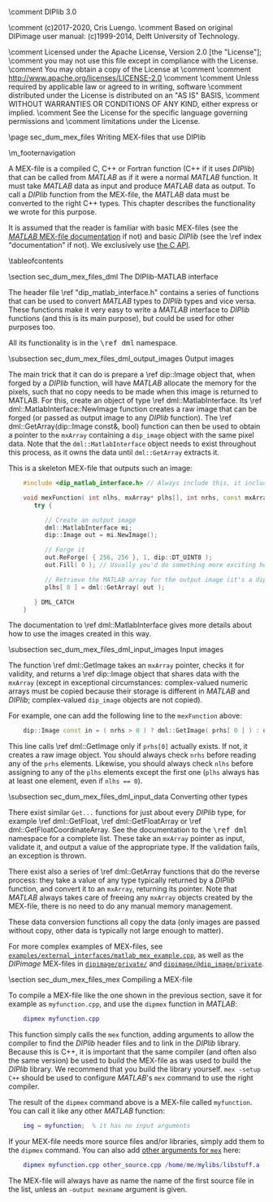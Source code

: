 \comment DIPlib 3.0

\comment (c)2017-2020, Cris Luengo.
\comment Based on original DIPimage user manual: (c)1999-2014, Delft University of Technology.

\comment Licensed under the Apache License, Version 2.0 [the "License"];
\comment you may not use this file except in compliance with the License.
\comment You may obtain a copy of the License at
\comment 
\comment    http://www.apache.org/licenses/LICENSE-2.0
\comment 
\comment Unless required by applicable law or agreed to in writing, software
\comment distributed under the License is distributed on an "AS IS" BASIS,
\comment WITHOUT WARRANTIES OR CONDITIONS OF ANY KIND, either express or implied.
\comment See the License for the specific language governing permissions and
\comment limitations under the License.


\page sec_dum_mex_files Writing MEX-files that use DIPlib

\m_footernavigation

A MEX-file is a compiled C, C++ or Fortran function (C++ if it uses *DIPlib*) that
can be called from *MATLAB* as if it were a normal *MATLAB* function. It must take
*MATLAB* data as input and produce *MATLAB* data as output. To call a *DIPlib* function
from the MEX-file, the *MATLAB* data must be converted to the right C++ types.
This chapter describes the functionality we wrote for this purpose.

It is assumed that the reader is familiar with basic MEX-files (see the
[*MATLAB* MEX-file documentation](https://www.mathworks.com/help/matlab/matlab-api-for-c.html)
if not) and basic *DIPlib* (see the \ref index "documentation" if not).
We exclusively use [the C API](https://www.mathworks.com/help/matlab/cc-mx-matrix-library.html).

\tableofcontents

\section sec_dum_mex_files_dml The DIPlib-MATLAB interface

The header file \ref "dip_matlab_interface.h" contains a series of functions that can
be used to convert *MATLAB* types to *DIPlib* types and vice versa. These functions
make it very easy to write a *MATLAB* interface to *DIPlib* functions (and this is
its main purpose), but could be used for other purposes too.

All its functionality is in the <tt>\ref dml</tt> namespace.

\subsection sec_dum_mex_files_dml_output_images Output images

The main trick that it can do is prepare a \ref dip::Image object that, when forged
by a *DIPlib* function, will have *MATLAB* allocate the memory for the pixels,
such that no copy needs to be made when this image is returned to MATLAB. For
this, create an object of type \ref dml::MatlabInterface. Its \ref dml::MatlabInterface::NewImage
function creates a raw image that can be forged (or passed as output image to
any *DIPlib* function). The \ref dml::GetArray(dip::Image const&, bool) function
can then be used to obtain a pointer to the `mxArray` containing a `dip_image`
object with the same pixel data. Note that the `dml::MatlabInterface` object
needs to exist throughout this process, as it owns the data until `dml::GetArray`
extracts it.

This is a skeleton MEX-file that outputs such an image:

```cpp
    #include <dip_matlab_interface.h> // Always include this, it includes diplib.h and mex.h

    void mexFunction( int nlhs, mxArray* plhs[], int nrhs, const mxArray* prhs[] ) {
       try {

          // Create an output image
          dml::MatlabInterface mi;
          dip::Image out = mi.NewImage();

          // Forge it
          out.ReForge( { 256, 256 }, 1, dip::DT_UINT8 );
          out.Fill( 0 ); // Usually you'd do something more exciting here!

          // Retrieve the MATLAB array for the output image (it's a dip_image object)
          plhs[ 0 ] = dml::GetArray( out );

       } DML_CATCH
    }
```

The documentation to \ref dml::MatlabInterface gives more details about how to use
the images created in this way.

\subsection sec_dum_mex_files_dml_input_images Input images

The function \ref dml::GetImage takes an `mxArray` pointer, checks it for validity,
and returns a \ref dip::Image object that shares data with the `mxArray` (except in
exceptional circumstances: complex-valued numeric arrays must be copied because
their storage is different in *MATLAB* and *DIPlib*; complex-valued `dip_image`
objects are not copied).

For example, one can add the following line to the `mexFunction` above:

```cpp
    dip::Image const in = ( nrhs > 0 ) ? dml::GetImage( prhs[ 0 ] ) : dip::Image();
```

This line calls \ref dml::GetImage only if `prhs[0]` actually exists. If not, it
creates a raw image object. You should always check `nrhs` before reading any of
the `prhs` elements. Likewise, you should always check `nlhs` before assigning
to any of the `plhs` elements except the first one (`plhs` always has at least
one element, even if `nlhs == 0`).

\subsection sec_dum_mex_files_dml_input_data Converting other types

There exist similar `Get...` functions for just about every *DIPlib* type, for example
\ref dml::GetFloat, \ref dml::GetFloatArray or \ref dml::GetFloatCoordinateArray. See
the documentation to the <tt>\ref dml</tt> namespace for a complete list. These
take an `mxArray` pointer as input, validate it, and output a value of the appropriate
type. If the validation fails, an exception is thrown.

There exist also a series of \ref dml::GetArray functions that do the reverse process:
they take a value of any type typically returned by a *DIPlib* function, and
convert it to an `mxArray`, returning its pointer. Note that *MATLAB* always takes
care of freeing any `mxArray` objects created by the MEX-file, there is no need
to do any manual memory management.

These data conversion functions all copy the data (only images are passed without
copy, other data is typically not large enough to matter).

For more complex examples of MEX-files, see
[`examples/external_interfaces/matlab_mex_example.cpp`](https://github.com/DIPlib/diplib/tree/master/examples/external_interfaces/matlab_mex_example.cpp),
as well as the *DIPimage* MEX-files in
[`dipimage/private/`](https://github.com/DIPlib/diplib/tree/master/dipimage/private) and
[`dipimage/@dip_image/private`](https://github.com/DIPlib/diplib/tree/master/dipimage/%40dip_image/private).


\section sec_dum_mex_files_mex Compiling a MEX-file

To compile a MEX-file like the one shown in the previous section, save it for example
as `myfunction.cpp`, and use the `dipmex` function in *MATLAB*:

```m
    dipmex myfunction.cpp
```

This function simply calls the `mex` function, adding arguments to allow the compiler
to find the *DIPlib* header files and to link in the *DIPlib* library. Because this
is C++, it is important that the same compiler (and often also the same version) be
used to build the MEX-file as was used to build the *DIPlib* library. We recommend
that you build the library yourself. `mex -setup C++` should be used to configure
*MATLAB*'s `mex` command to use the right compiler.

The result of the `dipmex` command above is a MEX-file called `myfunction`. You can
call it like any other *MATLAB* function:

```m
    img = myfunction;  % it has no input arguments
```

If your MEX-file needs more source files and/or libraries, simply add them to the
`dipmex` command. You can also add [other arguments for `mex`](https://www.mathworks.com/help/matlab/ref/mex.html) here:

```m
    dipmex myfunction.cpp other_source.cpp /home/me/mylibs/libstuff.a -I/home/me/mylibs/
```

The MEX-file will always have as name the name of the first source file in the list,
unless an `-output mexname` argument is given.
